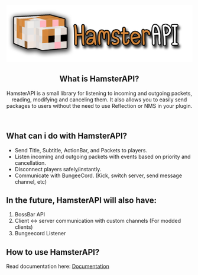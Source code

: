 <img src="https://raw.githubusercontent.com/2LStudios-MC/HamsterAPI/main/docs/logotype.png?token=AKWYIEH3XUCS2SXN4MCH6QC7R6NTU">

<h2 align="center">What is HamsterAPI?</h2>
<p align="center">HamsterAPI is a small library for listening to incoming and outgoing packets, reading, modifying and canceling them. It also allows you to easily send packages to users without the need to use Reflection or NMS in your plugin.</p>

<br/>

## What can i do with HamsterAPI?
- Send Title, Subtitle, ActionBar, and Packets to players.
- Listen incoming and outgoing packets with events based on priority and cancellation.
- Disconnect players safely/instantly.
- Communicate with BungeeCord. (Kick, switch server, send message channel, etc)

## In the future, HamsterAPI will also have:
1. BossBar API
2. Client <-> server communication with custom channels (For modded clients)
3. Bungeecord Listener

## How to use HamsterAPI?
Read documentation here: [Documentation](https://github.com/2LStudios-MC/HamsterAPI/tree/main/docs)
